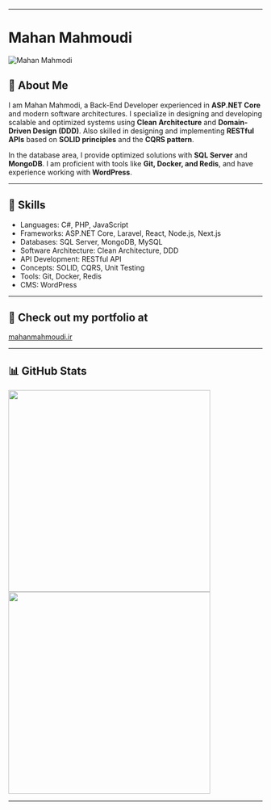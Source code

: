 
---

# Mahan Mahmoudi

<img align="center" src="https://github.com/mahancrx/mahancrx/assets/87831227/dbc71c23-9e98-40b3-b8b3-65b4ca91d1a7" alt="Mahan Mahmodi" />

## 👋 About Me

I am Mahan Mahmodi, a Back-End Developer experienced in **ASP.NET Core** and modern software architectures.
I specialize in designing and developing scalable and optimized systems using **Clean Architecture** and **Domain-Driven Design (DDD)**.
Also skilled in designing and implementing **RESTful APIs** based on **SOLID principles** and the **CQRS pattern**.

In the database area, I provide optimized solutions with **SQL Server** and **MongoDB**.
I am proficient with tools like **Git, Docker, and Redis**, and have experience working with **WordPress**.

---

## 💼 Skills

* Languages: C#, PHP, JavaScript
* Frameworks: ASP.NET Core, Laravel, React, Node.js, Next.js
* Databases: SQL Server, MongoDB, MySQL
* Software Architecture: Clean Architecture, DDD
* API Development: RESTful API
* Concepts: SOLID, CQRS, Unit Testing
* Tools: Git, Docker, Redis
* CMS: WordPress

---

## 🔗 Check out my portfolio at

<a href="https://mahanmahmoudi.ir/">mahanmahmoudi.ir</a>

---

## 📊 GitHub Stats

<img width="400" src="https://github-readme-stats.vercel.app/api?username=mahancrx&theme=vue-dark&show_icons=true&hide_border=true&count_private=true" />  
<img width="400" src="https://github-readme-streak-stats.herokuapp.com/?user=mahancrx&theme=vue-dark&hide_border=true" />

---
